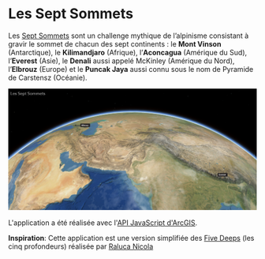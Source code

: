 # Les Sept Sommets

Les [Sept Sommets](https://japalenos.github.io/JS-API/) sont un challenge mythique de l’alpinisme consistant à gravir le sommet de chacun des sept continents : le **Mont Vinson** (Antarctique), le **Kilimandjaro** (Afrique), l’**Aconcagua** (Amérique du Sud), l’**Everest** (Asie), le **Denali** aussi appelé McKinley (Amérique du Nord), l’**Elbrouz** (Europe) et le **Puncak Jaya** aussi connu sous le nom de Pyramide de Carstensz (Océanie).  

![screenshot](./images/Screenshot.PNG)

L'application a été réalisée avec l'[API JavaScript d'ArcGIS](https://developers.arcgis.com/javascript/latest/).

**Inspiration**: Cette application est une version simplifiée des [Five Deeps](https://geoxc-apps4.bd.esri.com/five-deeps/) (les cinq profondeurs) réalisée par [Raluca Nicola](https://github.com/RalucaNicola)
